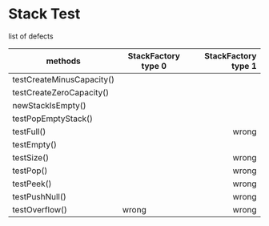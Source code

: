 # Stack Test
list of defects

methods                  |StackFactory type 0|StackFactory type 1
-------------------------|-------------------|-------------------:
testCreateMinusCapacity()|                   |
testCreateZeroCapacity() |                   |
newStackIsEmpty()        |                   |
testPopEmptyStack()      |                   |
testFull()               |                   |wrong
testEmpty()              |                   |
testSize()               |                   |wrong
testPop()                |                   |wrong
testPeek()               |                   |wrong
testPushNull()           |                   |wrong
testOverflow()           |wrong              |wrong     
